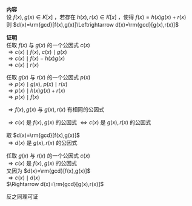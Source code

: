 **内容**  
设 $f(x),g(x)\in K[x]$ ，若存在 $h(x),r(x)\in K[x]$ ，使得 $f(x)=h(x)g(x)+r(x)$  
则 $d(x)=\rm{gcd}[f(x),g(x)]\Leftrightarrow d(x)=\rm{gcd}[g(x),r(x)]$  
  
**证明**  
任取 $f(x)$ 与 $g(x)$ 的一个公因式 $c(x)$  
 $\Rightarrow c(x)\mid f(x),\ c(x)\mid g(x)$  
 $\Rightarrow c(x)\mid f(x)-h(x)g(x)$  
 $\Rightarrow c(x)\mid r(x)$  
  
任取 $g(x)$ 与 $r(x)$ 的一个公因式 $p(x)$  
 $\Rightarrow p(x)\mid g(x),\ p(x)\mid r(x)$  
 $\Rightarrow p(x)\mid h(x)g(x)+r(x)$  
 $\Rightarrow p(x)\mid f(x)$  
  
 $\Rightarrow f(x),g(x)$ 与 $g(x),r(x)$ 有相同的公因式  
  
 $\Rightarrow c(x)$ 是 $f(x),g(x)$ 的公因式 $\Leftrightarrow c(x)$ 是 $g(x),r(x)$ 的公因式  
  
取 $d(x)=\rm{gcd}[f(x),g(x)]$  
 $\Rightarrow d(x)$ 是 $g(x),r(x)$ 的公因式  
  
任取 $g(x)$ 与 $r(x)$ 的一个公因式 $c(x)$  
 $\Rightarrow c(x)$ 是 $f(x),g(x)$ 的公因式  
又因为 $d(x)=\rm{gcd}[f(x),g(x)]$  
 $\Rightarrow c(x)\mid d(x)$  
 $\Rightarrow d(x)=\rm{gcd}[g(x),r(x)]$  
  
反之同理可证  

